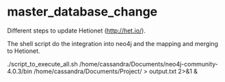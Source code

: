 # master_database_change
Different steps to update Hetionet (http://het.io/).

The shell script do the integration into neo4j and the mapping and merging to Hetionet. 

./script_to_execute_all.sh /home/cassandra/Documents/neo4j-community-4.0.3/bin /home/cassandra/Documents/Project/ > output.txt 2>&1 &


